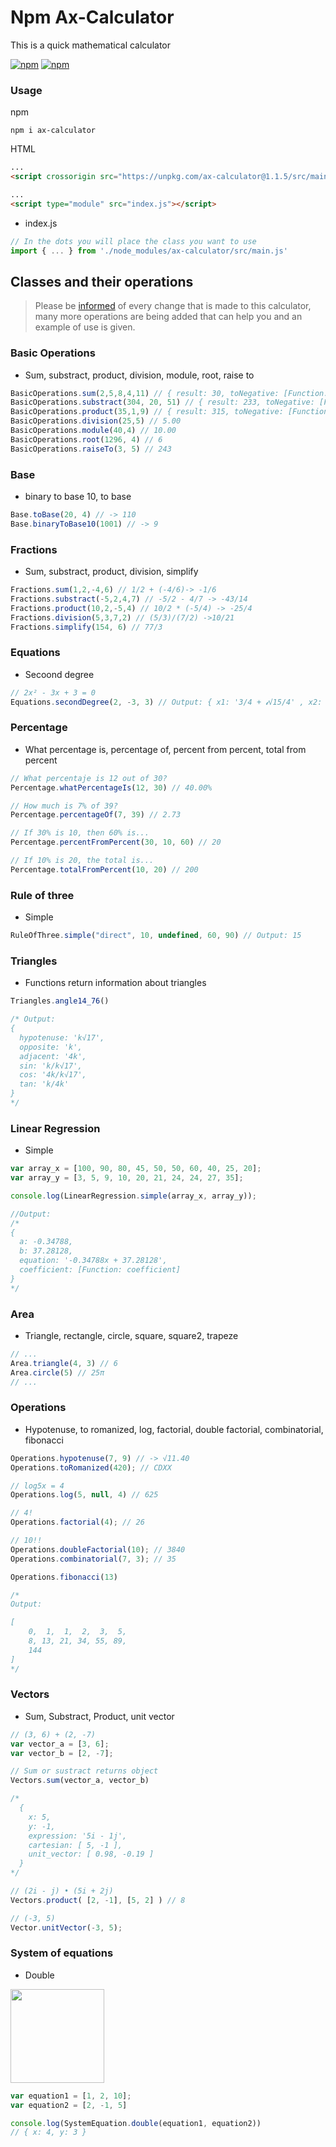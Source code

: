 # Npm Ax-Calculator
This is a quick mathematical calculator

<a href="https://www.npmjs.com/package/ax-calculator">![npm](https://img.shields.io/npm/v/ax-calculator)</a>
<a href="https://www.npmjs.com/package/ax-calculator">![npm](https://img.shields.io/npm/dm/ax-calculator)</a>

### Usage

npm
```
npm i ax-calculator
```

HTML
```html
...
<script crossorigin src="https://unpkg.com/ax-calculator@1.1.5/src/main.js"></script>

...
<script type="module" src="index.js"></script>
```

- index.js
```js
// In the dots you will place the class you want to use
import { ... } from './node_modules/ax-calculator/src/main.js'
```

## Classes and their operations
> Please be [informed](https://github.com/donatto-minaya/npm-ax-calculator/releases) of every change that is made to this calculator, many more operations are being added that can help you and an example of use is given.
### Basic Operations
- Sum, substract, product, division, module, root, raise to
```js
BasicOperations.sum(2,5,8,4,11) // { result: 30, toNegative: [Function: toNegative] }
BasicOperations.substract(304, 20, 51) // { result: 233, toNegative: [Function: toNegative] }
BasicOperations.product(35,1,9) // { result: 315, toNegative: [Function: toNegative] }
BasicOperations.division(25,5) // 5.00
BasicOperations.module(40,4) // 10.00
BasicOperations.root(1296, 4) // 6
BasicOperations.raiseTo(3, 5) // 243
```

### Base
- binary to base 10, to base
```js
Base.toBase(20, 4) // -> 110
Base.binaryToBase10(1001) // -> 9
```

### Fractions
- Sum, substract, product, division, simplify
```js
Fractions.sum(1,2,-4,6) // 1/2 + (-4/6)-> -1/6
Fractions.substract(-5,2,4,7) // -5/2 - 4/7 -> -43/14
Fractions.product(10,2,-5,4) // 10/2 * (-5/4) -> -25/4
Fractions.division(5,3,7,2) // (5/3)/(7/2) ->10/21
Fractions.simplify(154, 6) // 77/3
```

### Equations
- Secoond degree
```js
// 2x² - 3x + 3 = 0
Equations.secondDegree(2, -3, 3) // Output: { x1: '3/4 + 𝓲√15/4' , x2: '3/4 - 𝓲√15/4'  }
```

### Percentage
- What percentage is, percentage of, percent from percent, total from percent
```js
// What percentaje is 12 out of 30?
Percentage.whatPercentageIs(12, 30) // 40.00%

// How much is 7% of 39?
Percentage.percentageOf(7, 39) // 2.73

// If 30% is 10, then 60% is...
Percentage.percentFromPercent(30, 10, 60) // 20

// If 10% is 20, the total is...
Percentage.totalFromPercent(10, 20) // 200
```

### Rule of three
- Simple
```js
RuleOfThree.simple("direct", 10, undefined, 60, 90) // Output: 15
```

### Triangles
- Functions return information about triangles
```js
Triangles.angle14_76()

/* Output:
{
  hypotenuse: 'k√17',
  opposite: 'k',
  adjacent: '4k',
  sin: 'k/k√17',
  cos: '4k/k√17',
  tan: 'k/4k'
}
*/
```

### Linear Regression
- Simple
```js
var array_x = [100, 90, 80, 45, 50, 50, 60, 40, 25, 20];
var array_y = [3, 5, 9, 10, 20, 21, 24, 24, 27, 35];

console.log(LinearRegression.simple(array_x, array_y));

//Output:
/*
{
  a: -0.34788,
  b: 37.28128,
  equation: '-0.34788x + 37.28128',
  coefficient: [Function: coefficient]
}
*/
```

### Area
- Triangle, rectangle, circle, square, square2, trapeze
```js
// ...
Area.triangle(4, 3) // 6
Area.circle(5) // 25π
// ...
```

### Operations
- Hypotenuse, to romanized, log, factorial, double factorial, combinatorial, fibonacci
```js
Operations.hypotenuse(7, 9) // -> √11.40
Operations.toRomanized(420); // CDXX

// log5x = 4
Operations.log(5, null, 4) // 625

// 4!
Operations.factorial(4); // 26

// 10!!
Operations.doubleFactorial(10); // 3840
Operations.combinatorial(7, 3); // 35

Operations.fibonacci(13)

/*
Output:

[
    0,  1,  1,  2,  3,  5,
    8, 13, 21, 34, 55, 89,
    144
]
*/
```

### Vectors
- Sum, Substract, Product, unit vector
```js
// (3, 6) + (2, -7)
var vector_a = [3, 6];
var vector_b = [2, -7];

// Sum or sustract returns object
Vectors.sum(vector_a, vector_b)

/*
  {
    x: 5,
    y: -1,
    expression: '5i - 1j',
    cartesian: [ 5, -1 ],
    unit_vector: [ 0.98, -0.19 ]
  }
*/

// (2i - j) • (5i + 2j)
Vectors.product( [2, -1], [5, 2] ) // 8

// (-3, 5)
Vector.unitVector(-3, 5);
```

### System of equations
- Double
<img src="https://user-images.githubusercontent.com/68967448/150624746-9dcd85bb-58ac-4692-a083-0313d7b9674a.png" width="150px">

```js
var equation1 = [1, 2, 10];
var equation2 = [2, -1, 5]

console.log(SystemEquation.double(equation1, equation2))
// { x: 4, y: 3 }
```